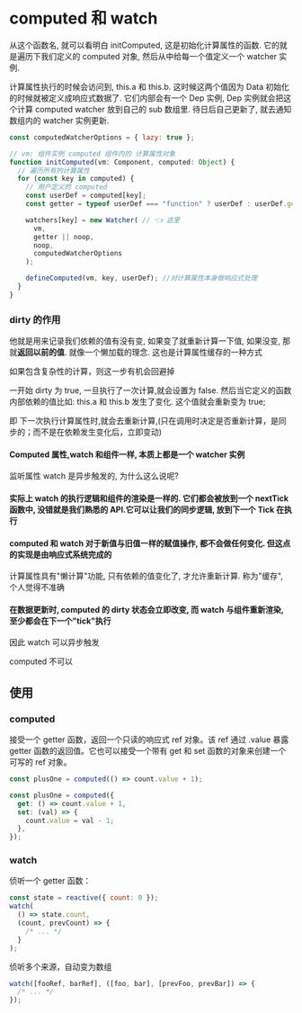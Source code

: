 # computed 和 watch

从这个函数名, 就可以看明白 initComputed, 这是初始化计算属性的函数. 它的就是遍历下我们定义的 computed 对象, 然后从中给每一个值定义一个 watcher 实例.

计算属性执行的时候会访问到, this.a 和 this.b. 这时候这两个值因为 Data 初始化的时候就被定义成响应式数据了. 它们内部会有一个 Dep 实例, Dep 实例就会把这个计算 computed watcher 放到自己的 sub 数组里. 待日后自己更新了, 就去通知数组内的 watcher 实例更新.

```js
const computedWatcherOptions = { lazy: true };

// vm: 组件实例 computed 组件内的 计算属性对象
function initComputed(vm: Component, computed: Object) {
  // 遍历所有的计算属性
  for (const key in computed) {
    // 用户定义的 computed
    const userDef = computed[key];
    const getter = typeof userDef === "function" ? userDef : userDef.get;

    watchers[key] = new Watcher( // 👈 这里
      vm,
      getter || noop,
      noop,
      computedWatcherOptions
    );

    defineComputed(vm, key, userDef); //对计算属性本身做响应式处理
  }
}
```

### dirty 的作用

他就是用来记录我们依赖的值有没有变, 如果变了就重新计算一下值, 如果没变, 那就**返回以前的值**. 就像一个懒加载的理念. 这也是计算属性缓存的一种方式

如果包含复杂性的计算，则这一步有机会回避掉

一开始 dirty 为 true, 一旦执行了一次计算,就会设置为 false. 然后当它定义的函数内部依赖的值比如: this.a 和 this.b 发生了变化. 这个值就会重新变为 true;

即
下一次执行计算属性时,就会去重新计算,(只在调用时决定是否重新计算，是同步的；而不是在依赖发生变化后，立即变动)

#### Computed 属性,watch 和组件一样, 本质上都是一个 watcher 实例

监听属性 watch 是异步触发的, 为什么这么说呢?

#### 实际上 watch 的执行逻辑和组件的渲染是一样的. 它们都会被放到一个 nextTick 函数中, 没错就是我们熟悉的 API.它可以让我们的同步逻辑, 放到下一个 Tick 在执行

#### computed 和 watch 对于新值与旧值一样的赋值操作, 都不会做任何变化. 但这点的实现是由响应式系统完成的

计算属性具有"懒计算"功能, 只有依赖的值变化了, 才允许重新计算. 称为"缓存", 个人觉得不准确

#### 在数据更新时, computed 的 dirty 状态会立即改变, 而 watch 与组件重新渲染, 至少都会在下一个"tick"执行

因此 watch 可以异步触发

computed 不可以

## 使用

### computed

接受一个 getter 函数，返回一个只读的响应式 ref 对象。该 ref 通过 .value 暴露 getter 函数的返回值。它也可以接受一个带有 get 和 set 函数的对象来创建一个可写的 ref 对象。

```js
const plusOne = computed(() => count.value + 1);

const plusOne = computed({
  get: () => count.value + 1,
  set: (val) => {
    count.value = val - 1;
  },
});
```

### watch

侦听一个 getter 函数：

```js
const state = reactive({ count: 0 });
watch(
  () => state.count,
  (count, prevCount) => {
    /* ... */
  }
);
```

侦听多个来源，自动变为数组

```js
watch([fooRef, barRef], ([foo, bar], [prevFoo, prevBar]) => {
  /* ... */
});
```
